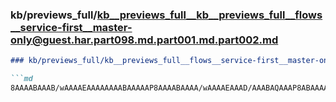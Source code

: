 ### kb/previews_full/kb__previews_full__kb__previews_full__flows__service-first__master-only@guest.har.part098.md.part001.md.part002.md

```md
### kb/previews_full/kb__previews_full__flows__service-first__master-only@guest.har.part098.md.part001.md (part 002)

```md
8AAAABAAAB/wAAAAEAAAAAAAABAAAAAP8AAAABAAAA/wAAAAEAAAD/AAABAQAAAP8ABAAAAAAAAAAAAAAAAAAAAAAAAAAA
```

```

```
